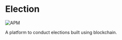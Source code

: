 # Election
![APM](https://img.shields.io/apm/l/vim-mode)

A platform to conduct elections built using blockchain.

